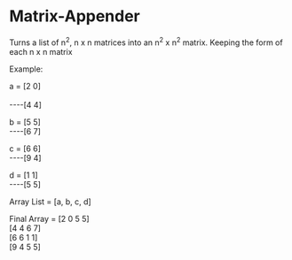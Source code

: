 # Matrix-Appender
Turns a list of n<sup>2</sup>, n x n matrices into an n<sup>2</sup> x n<sup>2</sup> matrix. Keeping the form of each n x n matrix

Example:

a = [2 0]<br/>   
----[4 4]                

b = [5 5]<br/>
----[6 7]

c = [6 6]<br/>
----[9 4]

d = [1 1]<br/>
----[5 5]

Array List = [a, b, c, d]

Final Array = [2 0 5 5]<br/>
              [4 4 6 7]<br/>
              [6 6 1 1]<br/>
              [9 4 5 5]<br/>
